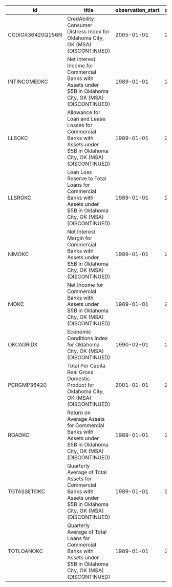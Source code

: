 | id               | title                                                                                                                    | observation_start   | observation_end   |
|------------------|--------------------------------------------------------------------------------------------------------------------------|---------------------|-------------------|
| CCDIOA36420Q156N | CredAbility Consumer Distress Index for Oklahoma City, OK (MSA) (DISCONTINUED)                                           | 2005-01-01          | 2013-01-01        |
| INTINCOMEOKC     | Net Interest Income for Commercial Banks with Assets under $5B in Oklahoma City, OK (MSA) (DISCONTINUED)                 | 1989-01-01          | 2020-07-01        |
| LLSOKC           | Allowance for Loan and Lease Losses for Commercial Banks with Assets under $5B in Oklahoma City, OK (MSA) (DISCONTINUED) | 1989-01-01          | 2020-07-01        |
| LLSROKC          | Loan Loss Reserve to Total Loans for Commercial Banks with Assets under $5B in Oklahoma City, OK (MSA) (DISCONTINUED)    | 1989-01-01          | 2020-07-01        |
| NIMOKC           | Net Interest Margin for Commercial Banks with Assets under $5B in Oklahoma City, OK (MSA) (DISCONTINUED)                 | 1989-01-01          | 2020-07-01        |
| NIOKC            | Net Income for Commercial Banks with Assets under $5B in Oklahoma City, OK (MSA) (DISCONTINUED)                          | 1989-01-01          | 2020-07-01        |
| OKCAGRIDX        | Economic Conditions Index for Oklahoma City, OK (MSA) (DISCONTINUED)                                                     | 1990-02-01          | 2019-12-01        |
| PCRGMP36420      | Total Per Capita Real Gross Domestic Product for Oklahoma City, OK (MSA) (DISCONTINUED)                                  | 2001-01-01          | 2017-01-01        |
| ROAOKC           | Return on Average Assets for Commercial Banks with Assets under $5B in Oklahoma City, OK (MSA) (DISCONTINUED)            | 1989-01-01          | 2020-07-01        |
| TOTASSETOKC      | Quarterly Average of Total Assets for Commercial Banks with Assets under $5B in Oklahoma City, OK (MSA) (DISCONTINUED)   | 1989-01-01          | 2020-07-01        |
| TOTLOANOKC       | Quarterly Average of Total Loans for Commercial Banks with Assets under $5B in Oklahoma City, OK (MSA) (DISCONTINUED)    | 1989-01-01          | 2020-07-01        |